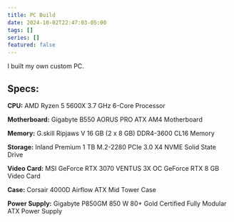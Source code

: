 ```yaml
---
title: PC Build
date: 2024-10-02T22:47:03-05:00
tags: []
series: []
featured: false
---
```

I built my own custom PC.

<!--more-->

## Specs:

**CPU:** AMD Ryzen 5 5600X 3.7 GHz 6-Core Processor

**Motherboard:** Gigabyte B550 AORUS PRO ATX AM4 Motherboard

**Memory:** G.skill Ripjaws V 16 GB (2 x 8 GB) DDR4-3600 CL16 Memory

**Storage:** Inland Premium 1 TB M.2-2280 PCIe 3.0 X4 NVME Solid State Drive

**Video Card:** MSI GeForce RTX 3070 VENTUS 3X OC GeForce RTX 8 GB Video Card

**Case:** Corsair 4000D Airflow ATX Mid Tower Case

**Power Supply:** Gigabyte P850GM 850 W 80+ Gold Certified Fully Modular ATX Power Supply




[comment out]: <![pc-open-case](/pc-open-case.jpg)>

[comment out]: <![pc-complete](/pc-complete.jpg)>


